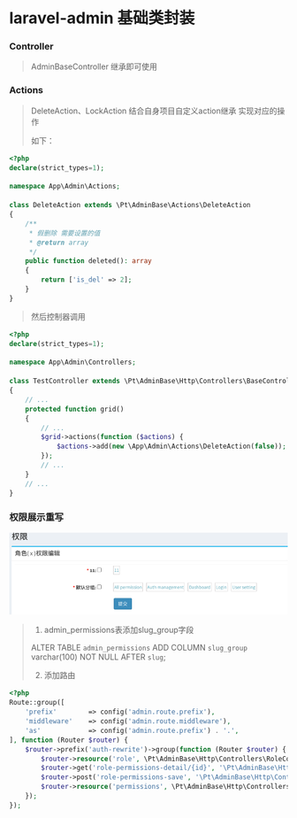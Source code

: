 laravel-admin 基础类封装
======
### Controller

> AdminBaseController 继承即可使用


### Actions

> DeleteAction、LockAction 结合自身项目自定义action继承 实现对应的操作
> 
> 如下：
> 
```php
<?php
declare(strict_types=1);

namespace App\Admin\Actions;

class DeleteAction extends \Pt\AdminBase\Actions\DeleteAction
{
    /**
     * 假删除 需要设置的值
     * @return array
     */
    public function deleted(): array
    {
        return ['is_del' => 2];
    }
}
```

> 然后控制器调用

```php
<?php
declare(strict_types=1);

namespace App\Admin\Controllers;

class TestController extends \Pt\AdminBase\Http\Controllers\BaseController
{
    // ...
    protected function grid()
    {
        // ...
        $grid->actions(function ($actions) {
            $actions->add(new \App\Admin\Actions\DeleteAction(false));
        });
        // ...
    }
    // ...
}
```


### 权限展示重写
![img.png](img.png)

> 1. admin_permissions表添加slug_group字段
> 
>   ALTER TABLE `admin_permissions`
>       ADD COLUMN `slug_group` varchar(100) NOT NULL AFTER `slug`;
> 
> 2. 添加路由
> 
```php
<?php
Route::group([
    'prefix'        => config('admin.route.prefix'),
    'middleware'    => config('admin.route.middleware'),
    'as'            => config('admin.route.prefix') . '.',
], function (Router $router) {
    $router->prefix('auth-rewrite')->group(function (Router $router) {
        $router->resource('role', \Pt\AdminBase\Http\Controllers\RoleController::class);
        $router->get('role-permissions-detail/{id}', '\Pt\AdminBase\Http\Controllers\RoleController@detailPermission');
        $router->post('role-permissions-save', '\Pt\AdminBase\Http\Controllers\RoleController@savePermission');
        $router->resource('permissions', \Pt\AdminBase\Http\Controllers\PermissionsController::class);
    });
});
```

